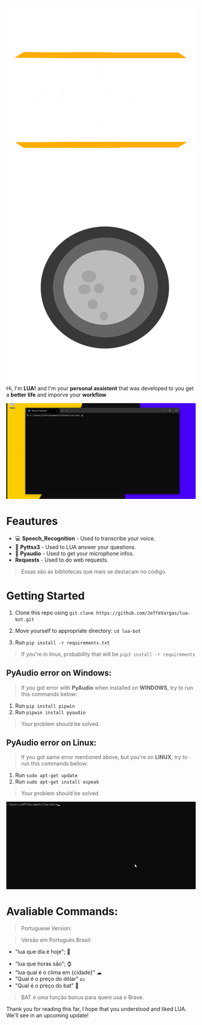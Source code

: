 <img align="right" src="./github/titulo_lua.png">

<img align="right" src="./github/lua_branca_ico.png" alt="LUA_BOT">

<p align="center"> 

Hi, I'm <b>LUA!</b> and I'm your <b>personal assistent</b> that was developed to you get a <b>better</b> <b>life</b> and imporve your <b> workflow</b>

</p>

<img src="./github/clima.gif" alt="Clima">

<h1 align=left> <b>Feautures</b></h1>

* 💻 **Speech_Recognition** - Used to transcribe your voice.
* 📢 **Pyttsx3** - Used to LUA answer your questions.
* 🎤 **Pyaudio** - Used to get your microphone infos.
* **Requests** - Used to do web requests.

> Essas são as bibliotecas que mais se destacam no código.


<h1 align=left> <b> Getting Started </b> </h1>

1. Clone this repo using `git clone https://github.com/JeffeVargas/lua-bot.git`

2. Move yourself to appropriate directory: `cd lua-bot`

3. Run `pip install -r requirements.txt`
> If you're in linux, probability that will be `pip3 install -r requirements`

<h2> PyAudio error on Windows: </h2>

> If you got error with **PyAudio** when installed on **WINDOWS**, try to run this commands below:
1. Run `pip install pipwin`
2. Run `pipwin install pyaudio`
>Your problem should be solved.

<h2> PyAudio error on Linux: </h2>

> If you got same error mentioned above, but you're on **LINUX**, try to run this commands bellow:
1. Run `sudo apt-get update`
2. Run `sudo apt-get install espeak`
>Your problem should be solved.

<img src="./github/requirements.gif" alt="INSTALATION">

<h1 align=left> <b>Avaliable Commands:</b> </h1>

> Portuguese Version:

> Versão em Português Brasil:
* "lua que dia é hoje"; 📅
- "lua que horas são"; ⌚
- "lua qual é o clima em {cidade}" ☁
- "Qual é o preço do dólar" 💵
- "Qual é o preço do bat" 🦇

> BAT é uma função bonus para quem usa o Brave.

<p> Thank you for reading this far, I hope that you understood and liked LUA. We'll see in an upcoming update! </p>
